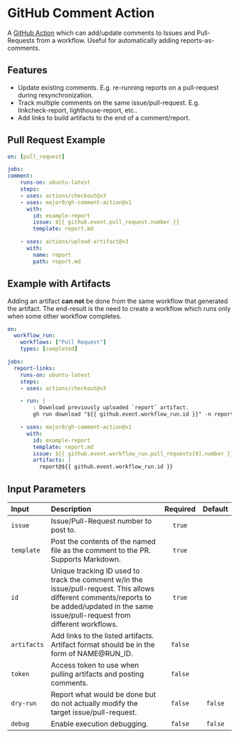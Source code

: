 GitHub Comment Action
=====================

A [GitHub Action][] which can add/update comments to Issues and Pull-Requests
from a workflow. Useful for automatically adding reports-as-comments.

Features
--------

- Update existing comments.  E.g. re-running reports on a pull-request during
  resynchronization.
- Track multiple comments on the same issue/pull-request.  E.g.
  linkcheck-report, lighthouse-report, etc..
- Add links to build artifacts to the end of a comment/report.

Pull Request Example
--------------------

```yaml
on: [pull_request]

jobs:
comment:
    runs-on: ubuntu-latest
    steps:
    - uses: actions/checkout@v3
    - uses: major0/gh-comment-action@v1
      with:
        id: example-report
        issue: ${{ github.event.pull_request.number }}
        template: report.md

    - uses: actions/upload-artifact@v3
      with:
        name: report
        path: report.md
```

Example with Artifacts
----------------------

Adding an artifact **can not** be done from the same workflow that generated
the artifact.  The end-result is the need to create a workflow which runs only
when some other workflow completes.

```yaml
on:
  workflow_run:
    workflows: ["Pull Request"]
    types: [completed]

jobs:
  report-links:
    runs-on: ubuntu-latest
    steps:
    - uses: actions/checkout@v3

    - run: |
        : Download previously uploaded `report` artifact.
        gh run download "${{ github.event.workflow_run.id }}" -n report

    - uses: major0/gh-comment-action@v1
      with:
        id: example-report
        template: report.md
        issue: ${{ github.event.workflow_run.pull_requests[0].number }}
        artifacts: |
          report@${{ github.event.workflow_run.id }}
```

Input Parameters
----------------

|    Input    |                             Description                                       | Required |    Default     |
|:------------|:------------------------------------------------------------------------------|:--------:|:--------------:|
| `issue`     | Issue/Pull-Request number to post to. | `true` | |
| `template`  | Post the contents of the named file as the comment to the PR. Supports Markdown. | `true` | |
| `id`        | Unique tracking ID used to track the comment w/in the issue/pull-request. This allows different comments/reports to be added/updated in the same issue/pull-request from different workflows. | `true` | |
| `artifacts` | Add links to the listed artifacts.  Artifact format should be in the form of NAME@RUN_ID. | `false` | |
| `token`     | Access token to use when pulling artifacts and posting comments. | `false` | |
| `dry-run`   | Report what would be done but do not actually modify the target issue/pull-request. | `false` | `false` |
| `debug`     | Enable execution debugging. | `false` | `false` |

[//]: # (references)

[GitHub]: https://github.com/
[GitHub Action]: https://github.com/features/actions/

